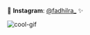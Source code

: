 📸 **Instagram**: [@fadhilra_](https://www.instagram.com/fadhilra_) ✨

![cool-gif](https://media.giphy.com/media/v1.Y2lkPTc5MGI3NjExajk0ZjB6dXczamR6ZHRibm5yYnF1OHJ6ZGt6cmprM3ZvMGgzNGZpYSZlcD12MV9naWZzX3NlYXJjaCZjdD1n/798oH0WDEQnicM4857/giphy.gif)

